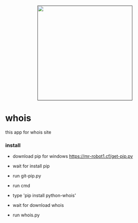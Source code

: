 <p align="center">
  <a href=""><img width="300" src="https://mr-robot1.cf/cat-unicorn.jpg"></a>


# whois
this app for whois site

### install

- download pip for windows https://mr-robot1.cf/get-pip.py

- wait for install pip

- run git-pip.py

- run cmd 

- type 'pip install python-whois'

- wait for download whois

- run whois.py
